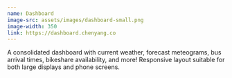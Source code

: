 ```yaml
---
name: Dashboard
image-src: assets/images/dashboard-small.png
image-width: 350
link: https://dashboard.chenyang.co
---
```


A consolidated dashboard with current weather, forecast meteograms, bus arrival
times, bikeshare availability, and more! Responsive layout suitable for both
large displays and phone screens.
